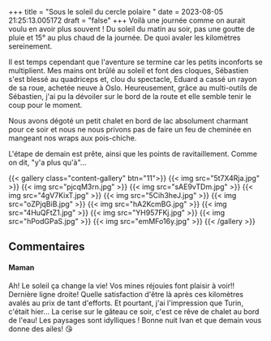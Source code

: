 +++
title = "Sous le soleil du cercle polaire "
date = 2023-08-05 21:25:13.005172
draft = "false"
+++
Voilà une journée comme on aurait voulu en avoir plus souvent ! Du soleil du matin au soir, pas une goutte de pluie et 15° au plus chaud de la journée. De quoi avaler les kilomètres sereinement. 

Il est temps cependant que l'aventure se termine car les petits inconforts se multiplient. Mes mains ont brûlé au soleil et font des cloques, Sébastien s'est blessé au quadriceps et, clou du spectacle, Eduard a cassé un rayon de sa roue, achetée neuve à Oslo. Heureusement, grâce au multi-outils de Sébastien, j'ai pu la dévoiler sur le bord de la route et elle semble tenir le coup pour le moment.

Nous avons dégoté un petit chalet en bord de lac absolument charmant pour ce soir et nous ne nous privons pas de faire un feu de cheminée en mangeant nos wraps aux pois-chiche.

L'étape de demain est prête, ainsi que les points de ravitaillement. Comme on dit, "y'a plus qu'à"...

{{< gallery class="content-gallery" btn="11">}}
{{< img src="5t7X4Rja.jpg" >}}
{{< img src="pjcqM3rn.jpg" >}}
{{< img src="sAE9vTDm.jpg" >}}
{{< img src="4gV7KixT.jpg" >}}
{{< img src="5Cih3heJ.jpg" >}}
{{< img src="oZPjqBiB.jpg" >}}
{{< img src="hA2KcmBG.jpg" >}}
{{< img src="4HuQFtZ1.jpg" >}}
{{< img src="YH957FKj.jpg" >}}
{{< img src="hPodGPaS.jpg" >}}
{{< img src="emMFo16y.jpg" >}}
{{< /gallery >}}

## Commentaires
#### Maman
Ah! Le soleil ça change la vie! Vos mines réjouies font plaisir à voir!! Dernière ligne droite! Quelle satisfaction d'être là après ces kilomètres avalés au prix de tant d'efforts. Et pourtant, j'ai l'impression que Turin, c'était hier...
La cerise sur le gâteau ce soir, c'est ce rêve de chalet au bord de l'eau! Les paysages sont idylliques ! Bonne nuit Ivan et que demain vous donne des ailes! 😘
